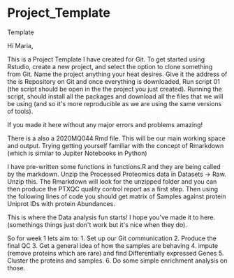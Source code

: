 # Project_Template
Template

Hi Maria, 


This is a Project Template I have created for Git.
To get started using Rstudio, create a new project, and select the option to clone something from Git. Name the project anything your heat desires. 
Give it the address of the is Repository on Git and once everything is downloaded, Run script 01 (the script should be open in the the project you just created).
Running the script, should install all the packages and download all the files that we will be using (and so it's more reproducible as we are using the same versions of tools).

If you made it here without any major errors and problems amazing!

There is a also a 2020MQ044.Rmd file. This will be our main working space and output. 
Trying getting yourself familiar with the concept of Rmarkdown (which is similar to Jupiter Notebooks in Python)

I have pre-written some functions in functions.R and they are being called by the markdown. 
Unzip the Processed Proteomics data in Datasets -> Raw. Unzip this.
The Rmarkdown will look for the unzipped folder and you can then produce the PTXQC quality control report as a first step. 
Then using the following lines of code you should get matrix of Samples against protein Uniprot IDs with protein Abundances.

This is where the Data analysis fun starts! 
I hope you've made it to here. (somethings things just don't work but it's nice when they do).

So for week 1 lets aim to:
	1. Set up our Git communication
	2. Produce the final QC
	3. Get a general idea of how the samples are behaving
	4. impute (remove proteins which are rare) and find Differentially expressed Genes
	5. Cluster the proteins and samples. 
	6. Do some simple enrichment analysis on those. 